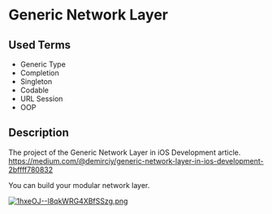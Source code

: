 # Generic Network Layer

## Used Terms
- Generic Type
- Completion
- Singleton
- Codable
- URL Session
- OOP

## Description
The project of the Generic Network Layer in iOS Development article. https://medium.com/@demirciy/generic-network-layer-in-ios-development-2bffff780832

You can build your modular network layer.

<a href="https://www.imageupload.net/image/xLjPz"><img src="https://imagehost.imageupload.net/2020/04/19/1hxeOJ--l8qkWRG4XBfSSzg.md.png" alt="1hxeOJ--l8qkWRG4XBfSSzg.png" border="0" /></a>
